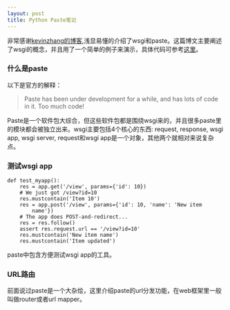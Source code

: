 ```yaml
---
layout: post
title: Python Paste笔记
---
```


非常感谢[kevinzhang的博客](http://kevinzheng.sinaapp.com/?p=104),浅显易懂的介绍了wsgi和paste。这篇博文主要阐述了wsgi的概念，并且用了一个简单的例子来演示，具体代码可参考[这里](https://github.com/IvanJobs/openstack-dive-preparation/tree/master/wsgi_play)。

### 什么是paste
以下是官方的解释：

> Paste has been under development for a while, and has lots of code in it. Too much code! 

Paste是一个软件包大综合，但这些软件包都是围绕wsgi来的，并且很多paste里的模块都会被独立出来。wsgi主要包括4个核心的东西: request, response, wsgi app, wsgi server, request和wsgi app是一个对象，其他两个就相对来说复杂点。


### 测试wsgi app
```
def test_myapp():
    res = app.get('/view', params={'id': 10})
    # We just got /view?id=10
    res.mustcontain('Item 10')
    res = app.post('/view', params={'id': 10, 'name': 'New item
        name'})
    # The app does POST-and-redirect...
    res = res.follow()
    assert res.request.url == '/view?id=10'
    res.mustcontain('New item name')
    res.mustcontain('Item updated')
```
paste中包含方便测试wsgi app的工具。

### URL路由
前面说过paste是一个大杂烩，这里介绍paste的url分发功能，在web框架里一般叫做router或者url mapper。


